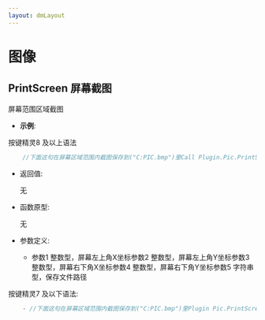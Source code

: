 ```yaml
---
layout: dmLayout
---    
```


# 图像


##  PrintScreen 屏幕截图

屏幕范围区域截图

- **示例**:

按键精灵8 及以上语法
```js
    //下面这句在屏幕区域范围内截图保存到("C:PIC.bmp")里Call Plugin.Pic.PrintScreen(0, 0, 1024, 768, "C:PIC.bmp") Delay 1000//下面这句在屏幕区域范围内截图保存到("C:PIC.jpg")里Call Plugin.Pic.PrintScreen(0, 0, 1024, 768, "C:PIC.jpg") 

```

- 返回值: 

    无

- 函数原型:

    无

- 参数定义:

    - 参数1 整数型，屏幕左上角X坐标参数2 整数型，屏幕左上角Y坐标参数3 整数型，屏幕右下角X坐标参数4 整数型，屏幕右下角Y坐标参数5 字符串型，保存文件路径



按键精灵7 及以下语法:

```js
    - //下面这句在屏幕区域范围内截图保存到("C:PIC.bmp")里Plugin Pic.PrintScreen(0, 0, 1024, 768, "C:PIC.bmp") Delay 1000//下面这句在屏幕区域范围内截图保存到("C:PIC.jpg")里Plugin Pic.PrintScreen(0, 0, 1024, 768, "C:PIC.jpg") 
```



